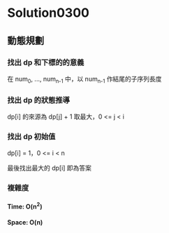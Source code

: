 # Solution0300

## 動態規劃

### 找出 dp 和下標的的意義

在 num<sub>0</sub>, ..., num<sub>n-1</sub> 中，以 num<sub>n-1</sub> 作結尾的子序列長度

### 找出 dp 的狀態推導

dp[i] 的來源為 dp[j] + 1 取最大，0 <= j < i

### 找出 dp 初始值

dp[i] = 1，0 <= i < n

最後找出最大的 dp[i] 即為答案

### 複雜度

#### Time: O(n<sup>2</sup>)

#### Space: O(n)